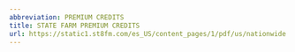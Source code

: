 ```yaml
---
abbreviation: PREMIUM CREDITS
title: STATE FARM PREMIUM CREDITS
url: https://static1.st8fm.com/es_US/content_pages/1/pdf/us/nationwide.pdf
---
```

